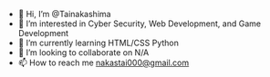 - 👋 Hi, I’m @Tainakashima
- 👀 I’m interested in Cyber Security, Web Development, and Game Development
- 🌱 I’m currently learning HTML/CSS Python
- 💞️ I’m looking to collaborate on N/A
- 📫 How to reach me nakastai000@gmail.com

<!---
Tainakashima/Tainakashima is a ✨ special ✨ repository because its `README.md` (this file) appears on your GitHub profile.
You can click the Preview link to take a look at your changes.
--->
